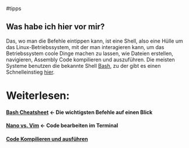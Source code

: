 #tipps
## Was habe ich hier vor mir?
Das, wo man die Befehle eintippen kann, ist eine Shell, also eine Hülle um das Linux-Betriebssystem, mit der man interagieren kann, um das Betriebssystem coole Dinge machen zu lassen, wie Dateien erstellen, navigieren, Assembly Code kompilieren und auszuführen.
Die meisten Systeme benutzen die bekannte Shell [Bash](https://www.gnu.org/software/bash/), zu der gibt es einen Schnelleinstieg [hier](https://www.youtube.com/watch?v=I4EWvMFj37g&t=23s).
# Weiterlesen:
#### [Bash Cheatsheet](Bash%20Cheatsheet.md) <- Die wichtigsten Befehle auf einen Blick
#### [Nano vs. Vim](Empfohlene%20Entwicklungsumgebungen.md#1%20Direkt%20im%20Terminal%20(Nano%20vs.%20Vim)) <- Code bearbeiten im Terminal
#### [Code Kompilieren und ausführen](Code%20Kompilieren%20und%20ausführen.md)